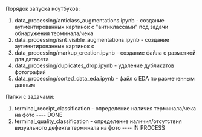 Порядок запуска ноутбуков:

1. data_processing/anticlass_augmentations.ipynb - создание аугментированных картинок с "антиклассами" под задачи обнаружения терминала/чека
2. data_processing/isnt_visible_augmentations.ipynb - создание аугментированных картинок с 
3. data_processing/markup_creation.ipynb - создание файла с разметкой для датасета
4. data_processing/duplicates_drop.ipynb - удаление дубликатов фотографий
5. data_processing/sorted_data_eda.ipynb - файл с EDA по размеченным данным

Папки с задачами:
1. terminal_receipt_classification - определение наличия терминала/чека на фото ---- DONE
2. terminal_quality_classification - определение наличия/отсутствия визуального дефекта терминала на фото ---- IN PROCESS